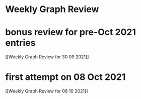 # Weekly Graph Review


# bonus review for pre-Oct 2021 entries

[[Weekly Graph Review for 30 09 2021]]

# first attempt on 08 Oct 2021
[[Weekly Graph Review for 08 10 2021]]

